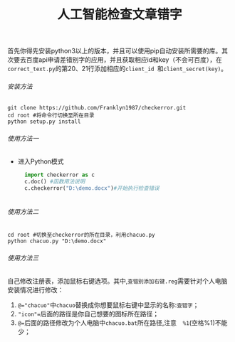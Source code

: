 # <center>人工智能检查文章错字</center><br>

首先你得先安装python3以上的版本，并且可以使用pip自动安装所需要的库。其次要去百度api申请差错别字的应用，并且获取相应id和key（不会可百度），在`correct_text.py`的第20、21行添加相应的`client_id `和`client_secret(key)`。<br>

###### 安装方法<br>

```shell
git clone https://github.com/Franklyn1987/checkerror.git
cd root #将命令行切换至所在目录
python setup.py install
```

###### 使用方法一<br>

* 进入Python模式<br>

  ```python
  	import checkerror as c
  	c.doc() #函数用法说明
  	c.checkerror("D:\demo.docx")#开始执行检查错误	
  	
  ```

###### 使用方法二<br>

```shell
cd root #切换至checkerror的所在目录，利用chacuo.py
python chacuo.py "D:\demo.docx"

```

###### 使用方法三<br>

自己修改注册表，添加鼠标右键选项。其中,`查错别添加右键.reg`需要针对个人电脑安装情况进行修改：<br>

1. `@="chacuo"`中`chacuo`替换成你想要鼠标右键中显示的名称:`查错字`；
2. `"icon"=`后面的路径是你自己想要的图标所在路径；
3. `@=`后面的路径修改为个人电脑中`chacuo.bat`所在路径,注意`  %1`(空格%1)不能少；

